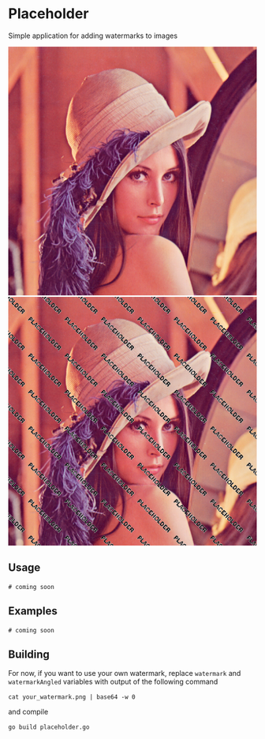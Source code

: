 # Placeholder
Simple application for adding watermarks to images

![Clean image](images/test.png)
![Watermarked image](images/output.png)

## Usage
```console
# coming soon
```

## Examples
```console
# coming soon
```

## Building
For now, if you want to use your own watermark, replace `watermark` and `watermarkAngled` variables with output of the following command
```console
cat your_watermark.png | base64 -w 0
```
and compile
```console
go build placeholder.go
```
